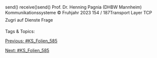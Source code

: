 send()
receive()send()
Prof. Dr. Henning Pagnia (DHBW Mannheim) Kommunikationssysteme © Fruhjahr 2023 154 / 187Transport Layer TCP
Zugri auf Dienste
Frage

   Tags & Topics:
   

[Previous: #KS_Folien_585](KS_Folien_585.md)

[Next: #KS_Folien_585](KS_Folien_585.md)